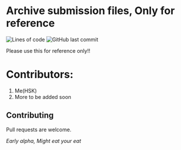 # Archive submission files, Only for reference
![Lines of code](https://img.shields.io/tokei/lines/github/hari01584/__Cpp_Submission_Archive?style=flat-square)
![GitHub last commit](https://img.shields.io/github/last-commit/hari01584/__Cpp_Submission_Archive)

Please use this for reference only!!

# Contributors:
1. Me(HSK)
2. More to be added soon

## Contributing
Pull requests are welcome.

*Early alpha, Might eat your eat*
